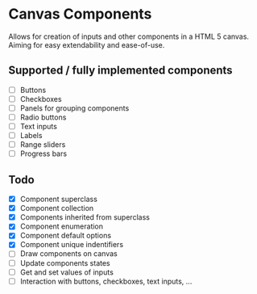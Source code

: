 # Canvas Components

Allows for creation of inputs and other components in a HTML 5 canvas.
Aiming for easy extendability and ease-of-use.

## Supported / fully implemented components
- [ ] Buttons
- [ ] Checkboxes
- [ ] Panels for grouping components
- [ ] Radio buttons
- [ ] Text inputs
- [ ] Labels
- [ ] Range sliders
- [ ] Progress bars

## Todo

- [x] Component superclass
- [x] Component collection
- [x] Components inherited from superclass
- [x] Component enumeration
- [x] Component default options
- [x] Component unique indentifiers
- [ ] Draw components on canvas
- [ ] Update components states
- [ ] Get and set values of inputs
- [ ] Interaction with buttons, checkboxes, text inputs, ...
